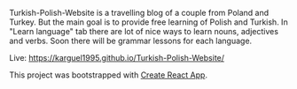Turkish-Polish-Website is a travelling blog of a couple from Poland and Turkey. But the main goal is to provide free learning of Polish and Turkish. In "Learn language" tab there are lot of nice ways to learn nouns, adjectives and verbs. Soon there will be grammar lessons for each language.

Live: https://karguel1995.github.io/Turkish-Polish-Website/

This project was bootstrapped with [Create React App](https://github.com/facebook/create-react-app).
